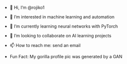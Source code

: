 - 👋 Hi, I’m @rojiko1
- 👀 I’m interested in machine learning and automation
- 🌱 I’m currently learning neural networks with PyTorch
- 💞️ I’m looking to collaborate on AI learning projects
- 📫 How to reach me: send an email

- Fun Fact: My gorilla profile pic was generated by a GAN

<!---
rojiko1/rojiko1 is a ✨ special ✨ repository because its `README.md` (this file) appears on your GitHub profile.
You can click the Preview link to take a look at your changes.
--->
